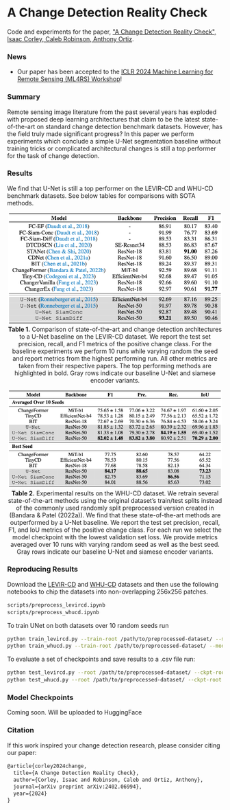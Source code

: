 # A Change Detection Reality Check

Code and experiments for the paper, ["A Change Detection Reality Check", Isaac Corley, Caleb Robinson, Anthony Ortiz](https://arxiv.org/abs/2402.06994).

### News

- Our paper has been accepted to the [ICLR 2024 Machine Learning for Remote Sensing (ML4RS) Workshop](https://ml-for-rs.github.io/iclr2024/)!

### Summary

Remote sensing image literature from the past several years has exploded with proposed deep learning architectures that claim to be the latest state-of-the-art on standard change detection benchmark datasets. However, has the field truly made significant progress? In this paper we perform experiments which conclude a simple U-Net segmentation baseline without training tricks or complicated architectural changes is still a top performer for the task of change detection.

### Results

We find that U-Net is still a top performer on the LEVIR-CD and WHU-CD benchmark datasets. See below tables for comparisons with SOTA methods.

<p align="center">
    <img src="./assets/levircd-results.png" width="500"/><br/>
    <b>Table 1.</b> Comparison of state-of-the-art and change detection architectures to a U-Net baseline on the LEVIR-CD dataset. We report the test set precision, recall, and F1 metrics of the positive change class. For the baseline experiments we perform 10 runs while varying random the seed and report metrics from the highest performing run. All other metrics are taken from their respective papers. The top performing methods are highlighted in bold. Gray rows indicate our baseline U-Net and siamese encoder variants.
</p>

<p align="center">
    <img src="./assets/whucd-results.png" width="500"/><br/>
    <b>Table 2.</b> Experimental results on the WHU-CD dataset. We retrain several state-of-the-art methods using the original dataset’s train/test splits instead of the commonly used randomly split preprocessed version created in (Bandara & Patel (2022a)). We find that these state-of-the-art methods are outperformed by a U-Net baseline. We report the test set precision, recall, F1, and IoU metrics of the positive change class. For each run we select the model checkpoint with the lowest validation set loss. We provide metrics averaged over 10 runs with varying random seed as well as the best seed. Gray rows indicate our baseline U-Net and siamese encoder variants.
</p>

### Reproducing Results

Download the [LEVIR-CD](https://chenhao.in/LEVIR/) and [WHU-CD](http://gpcv.whu.edu.cn/data/building_dataset.html) datasets and then use the following notebooks to chip the datasets into non-overlapping 256x256 patches.

```bash
scripts/preprocess_levircd.ipynb
scripts/preprocess_whucd.ipynb
```

To train UNet on both datasets over 10 random seeds run

```bash
python train_levircd.py --train-root /path/to/preprocessed-dataset/ --model unet --backbone resnet50 --num_seeds 10
python train_whucd.py --train-root /path/to/preprocessed-dataset/ --model unet --backbone resnet50 --num_seeds 10
```

To evaluate a set of checkpoints and save results to a .csv file run:

```bash
python test_levircd.py --root /path/to/preprocessed-dataset/ --ckpt-root lightning_logs/ --output-filename metrics.csv
python test_whucd.py --root /path/to/preprocessed-dataset/ --ckpt-root lightning_logs/ --output-filename metrics.csv
```

### Model Checkpoints

Coming soon. Will be uploaded to HuggingFace

### Citation

If this work inspired your change detection research, please consider citing our paper:

```
@article{corley2024change,
  title={A Change Detection Reality Check},
  author={Corley, Isaac and Robinson, Caleb and Ortiz, Anthony},
  journal={arXiv preprint arXiv:2402.06994},
  year={2024}
}
```
